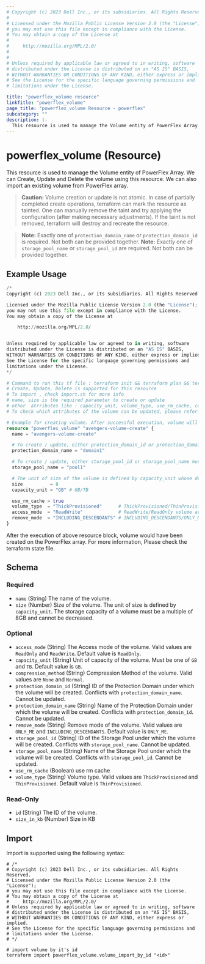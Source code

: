 ```yaml
---
# Copyright (c) 2023 Dell Inc., or its subsidiaries. All Rights Reserved.
# 
# Licensed under the Mozilla Public License Version 2.0 (the "License");
# you may not use this file except in compliance with the License.
# You may obtain a copy of the License at
# 
#     http://mozilla.org/MPL/2.0/
# 
# 
# Unless required by applicable law or agreed to in writing, software
# distributed under the License is distributed on an "AS IS" BASIS,
# WITHOUT WARRANTIES OR CONDITIONS OF ANY KIND, either express or implied.
# See the License for the specific language governing permissions and
# limitations under the License.

title: "powerflex_volume resource"
linkTitle: "powerflex_volume"
page_title: "powerflex_volume Resource - powerflex"
subcategory: ""
description: |-
  This resource is used to manage the Volume entity of PowerFlex Array. We can Create, Update and Delete the volume using this resource. We can also import an existing volume from PowerFlex array.
---
```


# powerflex_volume (Resource)

This resource is used to manage the Volume entity of PowerFlex Array. We can Create, Update and Delete the volume using this resource. We can also import an existing volume from PowerFlex array.

> **Caution:** Volume creation or update is not atomic. In case of partially completed create operations, terraform can mark the resource as tainted.
One can manually remove the taint and try applying the configuration (after making necessary adjustments).
If the taint is not removed, terraform will destroy and recreate the resource.

> **Note:** Exactly one of `protection_domain_name` or `protection_domain_id` is required. Not both can be provided together. 
> **Note:** Exactly one of `storage_pool_name` or `storage_pool_id` are required. Not both can be provided together. 

## Example Usage

```terraform
/*
Copyright (c) 2023 Dell Inc., or its subsidiaries. All Rights Reserved.

Licensed under the Mozilla Public License Version 2.0 (the "License");
you may not use this file except in compliance with the License.
You may obtain a copy of the License at

    http://mozilla.org/MPL/2.0/


Unless required by applicable law or agreed to in writing, software
distributed under the License is distributed on an "AS IS" BASIS,
WITHOUT WARRANTIES OR CONDITIONS OF ANY KIND, either express or implied.
See the License for the specific language governing permissions and
limitations under the License.
*/

# Command to run this tf file : terraform init && terraform plan && terraform apply
# Create, Update, Delete is supported for this resource
# To import , check import.sh for more info
# name, size is the required parameter to create or update
# other  atrributes like : capacity_unit, volume_type, use_rm_cache, compression_method, access_mode, remove_mode are optional 
# To check which attributes of the volume can be updated, please refer Product Guide in the documentation

# Example for creating volume. After successful execution, volume will be created with 8 GB size.
resource "powerflex_volume" "avengers-volume-create" {
  name = "avengers-volume-create"

  # To create / update, either protection_domain_id or protection_domain_name must be provided
  protection_domain_name = "domain1"

  # To create / update, either storage_pool_id or storage_pool_name must be provided
  storage_pool_name = "pool1"

  # The unit of size of the volume is defined by capacity_unit whose default value is "GB".
  size          = 8
  capacity_unit = "GB" # GB/TB

  use_rm_cache = true
  volume_type  = "ThickProvisioned"      # ThickProvisioned/ThinProvisioned volume type
  access_mode  = "ReadWrite"             # ReadWrite/ReadOnly volume access mode
  remove_mode  = "INCLUDING_DESCENDANTS" # INCLUDING_DESCENDANTS/ONLY_ME remove mode
}
```

After the execution of above resource block, volume would have been created on the PowerFlex array. For more information, Please check the terraform state file.

<!-- schema generated by tfplugindocs -->
## Schema

### Required

- `name` (String) The name of the volume.
- `size` (Number) Size of the volume. The unit of size is defined by `capacity_unit`. The storage capacity of a volume must be a multiple of 8GB and cannot be decreased.

### Optional

- `access_mode` (String) The Access mode of the volume. Valid values are `ReadOnly` and `ReadWrite`. Default value is `ReadOnly`.
- `capacity_unit` (String) Unit of capacity of the volume. Must be one of `GB` and `TB`. Default value is `GB`.
- `compression_method` (String) Compression Method of the volume. Valid values are `None` and `Normal`.
- `protection_domain_id` (String) ID of the Protection Domain under which the volume will be created. Conflicts with `protection_domain_name`. Cannot be updated.
- `protection_domain_name` (String) Name of the Protection Domain under which the volume will be created. Conflicts with `protection_domain_id`. Cannot be updated.
- `remove_mode` (String) Remove mode of the volume. Valid values are `ONLY_ME` and `INCLUDING_DESCENDANTS`. Default value is `ONLY_ME`.
- `storage_pool_id` (String) ID of the Storage Pool under which the volume will be created. Conflicts with `storage_pool_name`. Cannot be updated.
- `storage_pool_name` (String) Name of the Storage Pool under which the volume will be created. Conflicts with `storage_pool_id`. Cannot be updated.
- `use_rm_cache` (Boolean) use rm cache
- `volume_type` (String) Volume type. Valid values are `ThickProvisioned` and `ThinProvisioned`. Default value is `ThinProvisioned`.

### Read-Only

- `id` (String) The ID of the volume.
- `size_in_kb` (Number) Size in KB

## Import

Import is supported using the following syntax:

```shell
# /*
# Copyright (c) 2023 Dell Inc., or its subsidiaries. All Rights Reserved.
# Licensed under the Mozilla Public License Version 2.0 (the "License");
# you may not use this file except in compliance with the License.
# You may obtain a copy of the License at
#     http://mozilla.org/MPL/2.0/
# Unless required by applicable law or agreed to in writing, software
# distributed under the License is distributed on an "AS IS" BASIS,
# WITHOUT WARRANTIES OR CONDITIONS OF ANY KIND, either express or implied.
# See the License for the specific language governing permissions and
# limitations under the License.
# */

# import volume by it's id
terraform import powerflex_volume.volume_import_by_id "<id>"
```